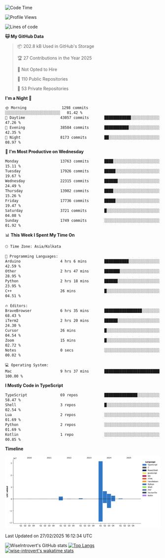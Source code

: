 <!--START_SECTION:waka-->
![Code Time](http://img.shields.io/badge/Code%20Time-2%2C229%20hrs%2050%20mins-blue)

![Profile Views](http://img.shields.io/badge/Profile%20Views-0-blue)

![Lines of code](https://img.shields.io/badge/From%20Hello%20World%20I%27ve%20Written-48.0%20million%20lines%20of%20code-blue)

**🐱 My GitHub Data** 

> 📦 202.8 kB Used in GitHub's Storage 
 > 
> 🏆 27 Contributions in the Year 2025
 > 
> 🚫 Not Opted to Hire
 > 
> 📜 110 Public Repositories 
 > 
> 🔑 53 Private Repositories 
 > 
**I'm a Night 🦉** 

```text
🌞 Morning                1298 commits        ░░░░░░░░░░░░░░░░░░░░░░░░░   01.42 % 
🌆 Daytime                43057 commits       ████████████░░░░░░░░░░░░░   47.26 % 
🌃 Evening                38584 commits       ███████████░░░░░░░░░░░░░░   42.35 % 
🌙 Night                  8173 commits        ██░░░░░░░░░░░░░░░░░░░░░░░   08.97 % 
```
📅 **I'm Most Productive on Wednesday** 

```text
Monday                   13763 commits       ████░░░░░░░░░░░░░░░░░░░░░   15.11 % 
Tuesday                  17926 commits       █████░░░░░░░░░░░░░░░░░░░░   19.67 % 
Wednesday                22315 commits       ██████░░░░░░░░░░░░░░░░░░░   24.49 % 
Thursday                 13902 commits       ████░░░░░░░░░░░░░░░░░░░░░   15.26 % 
Friday                   17736 commits       █████░░░░░░░░░░░░░░░░░░░░   19.47 % 
Saturday                 3721 commits        █░░░░░░░░░░░░░░░░░░░░░░░░   04.08 % 
Sunday                   1749 commits        ░░░░░░░░░░░░░░░░░░░░░░░░░   01.92 % 
```


📊 **This Week I Spent My Time On** 

```text
🕑︎ Time Zone: Asia/Kolkata

💬 Programming Languages: 
Arduino                  4 hrs 6 mins        ███████████░░░░░░░░░░░░░░   42.59 % 
Other                    2 hrs 47 mins       ███████░░░░░░░░░░░░░░░░░░   28.95 % 
Python                   2 hrs 18 mins       ██████░░░░░░░░░░░░░░░░░░░   23.95 % 
C++                      26 mins             █░░░░░░░░░░░░░░░░░░░░░░░░   04.51 % 

🔥 Editors: 
BraveBrowser             6 hrs 35 mins       █████████████████░░░░░░░░   68.43 % 
iTerm2                   2 hrs 20 mins       ██████░░░░░░░░░░░░░░░░░░░   24.30 % 
Cursor                   26 mins             █░░░░░░░░░░░░░░░░░░░░░░░░   04.54 % 
Zoom                     15 mins             █░░░░░░░░░░░░░░░░░░░░░░░░   02.72 % 
Notes                    0 secs              ░░░░░░░░░░░░░░░░░░░░░░░░░   00.02 % 

💻 Operating System: 
Mac                      9 hrs 37 mins       █████████████████████████   100.00 % 
```

**I Mostly Code in TypeScript** 

```text
TypeScript               69 repos            ███████████████░░░░░░░░░░   58.47 % 
Shell                    3 repos             █░░░░░░░░░░░░░░░░░░░░░░░░   02.54 % 
Lua                      2 repos             ░░░░░░░░░░░░░░░░░░░░░░░░░   01.69 % 
Python                   2 repos             ░░░░░░░░░░░░░░░░░░░░░░░░░   01.69 % 
Kotlin                   1 repo              ░░░░░░░░░░░░░░░░░░░░░░░░░   00.85 % 
```



**Timeline**

![Lines of Code chart](https://raw.githubusercontent.com/wise-introvert/wise-introvert/master/assets/bar_graph.png)


 Last Updated on 27/02/2025 16:12:34 UTC
<!--END_SECTION:waka-->

![WiseIntrovert's GitHub stats](https://github-readme-stats.vercel.app/api?username=wise-introvert&count_private=true&show_icons=true)
[![Top Langs](https://github-readme-stats.vercel.app/api/top-langs/?username=wise-introvert&langs_count=10)](https://github.com/anuraghazra/github-readme-stats)
[![wise-introvert's wakatime stats](https://github-readme-stats.vercel.app/api/wakatime?username=wiseintrovert)](https://github.com/anuraghazra/github-readme-stats)
